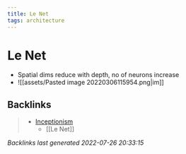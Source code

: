 ```yaml
---
title: Le Net
tags: architecture
---
```


# Le Net
- Spatial dims reduce with depth, no of neurons increase
- ![[assets/Pasted image 20220306115954.png|im]]

























































































## Backlinks

> - [Inceptionism](Inceptionism.md)
>   - [[Le Net]]

_Backlinks last generated 2022-07-26 20:33:15_
